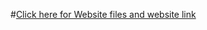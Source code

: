 #[Click here for Website files and website link](https://github.com/221910310013/devrev-library.github.io.git)
